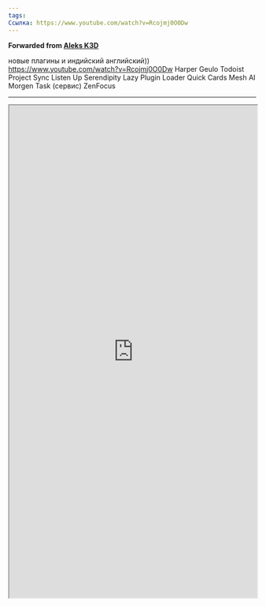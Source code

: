 ```yaml
---
tags:
Ссылка: https://www.youtube.com/watch?v=Rcojmj0O0Dw
---
```

**Forwarded from [Aleks K3D](https://t.me/AleksK3D)**

новые плагины и индийский английский))
https://www.youtube.com/watch?v=Rcojmj0O0Dw
Harper 
Geulo 
Todoist Project Sync 
Listen Up 
Serendipity 
Lazy Plugin Loader 
Quick Cards 
Mesh AI 
Morgen Task (сервис) 
ZenFocus

---

<iframe width="100%" height="1000" src="https://www.youtube.com/watch?v=Rcojmj0O0Dw"></iframe>

